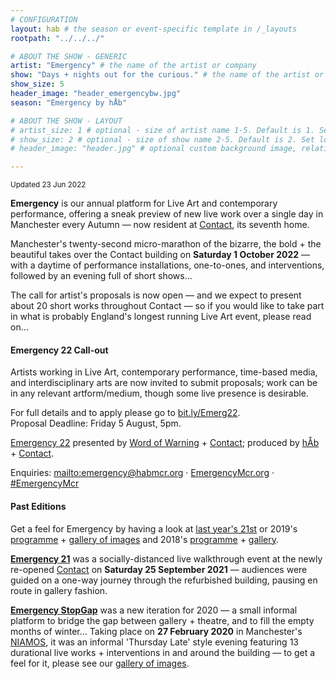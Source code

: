 ```yaml
---
# CONFIGURATION
layout: hab # the season or event-specific template in /_layouts
rootpath: "../../../"

# ABOUT THE SHOW - GENERIC
artist: "Emergency" # the name of the artist or company
show: "Days + nights out for the curious." # the name of the artist or company
show_size: 5
header_image: "header_emergencybw.jpg"   
season: "Emergency by hÅb" 

# ABOUT THE SHOW - LAYOUT
# artist_size: 1 # optional - size of artist name 1-5. Default is 1. Set longer names to lower values
# show_size: 2 # optional - size of show name 2-5. Default is 2. Set longer names to lower values
# header_image: "header.jpg" # optional custom background image, relative to current page

---
```

<small>Updated 23 Jun 2022</small>        
        
**Emergency** is our annual platform for Live Art and contemporary performance, offering a sneak preview of new live work over a single day in Manchester every Autumn — now resident at <a href="https://contactmcr.com" target="_blank">Contact</a>, its seventh home.        
         
Manchester's twenty-second micro-marathon of the bizarre, the bold + the beautiful takes over the Contact building on **Saturday 1 October 2022** — with a daytime of performance installations, one-to-ones, and interventions, followed by an evening full of short shows…        
        
The call for artist's proposals is now open — and we expect to present about 20 short works throughout Contact — so if you would like to take part in what is probably England's longest running Live Art event, please read on…        
        
#### Emergency 22 Call-out       
Artists working in Live Art, contemporary performance, time-based media, and interdisciplinary arts are now invited to submit proposals; work can be in any relevant artform/medium, though some live presence is desirable.        
        
For full details and to apply please go to <a href="https://bit.ly/Emerg22" target="_blank">bit.ly/Emerg22</a>.<br>Proposal Deadline: Friday 5 August, 5pm.        
        
[Emergency 22](/current/2022-emergency) presented by [Word of Warning](/) + <a href="http://contactmcr.com" target="_blank">Contact</a>; produced by [hÅb](/hab) + <a href="http://contactmcr.com" target="_blank">Contact</a>.         
        
Enquiries: <mailto:emergency@habmcr.org> · <a href="http://emergencymcr.org" target="_blank">EmergencyMcr.org</a> · <a href="http://twitter.com/hashtag/EmergencyMcr" target="_blank">#EmergencyMcr</a>
        
#### Past Editions        
Get a feel for Emergency by having a look at [last year's 21st](/archive/2021-emergency) or 2019's [programme](/archive/2019-emergency) + [gallery of images](/galleries/2019-emergency) and 2018's [programme](/archive/2018-emergency) + [gallery](/galleries/2018-emergency).         
        
**[Emergency 21](/archive/2021-emergency)** was a socially-distanced live walkthrough event at the newly re-opened <a href="http://contactmcr.com" target="_blank">Contact</a> on **Saturday 25 September 2021** — audiences were guided on a one-way journey through the refurbished building, pausing en route in gallery fashion.        
        
[**Emergency StopGap**](/archive/2020-emergencystopgap) was a new iteration for 2020 — a small informal platform to bridge the gap between gallery + theatre, and to fill the empty months of winter… Taking place on **27 February 2020** in Manchester's <a href="http://www.niamos.space" target="_blank">NIAMOS</a>, it was an informal 'Thursday Late' style evening featuring 13 durational live works + interventions in and around the building — to get a feel for it, please see our [gallery of images](/galleries/2020-emergencystopgap).
